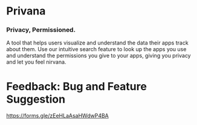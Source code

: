 # Privana
### Privacy, Permissioned.
A tool that helps users visualize and understand the data their apps track about them. Use our intuitive search feature to look up the apps you use and understand the permissions you give to your apps, giving you privacy and let you feel nirvana. 
# Feedback: Bug and Feature Suggestion
https://forms.gle/zEeHLaAsaHWdwP4BA
